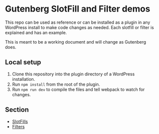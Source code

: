# Gutenberg SlotFill and Filter demos

This repo can be used as reference or can be installed as a plugin in any WordPress install to make code changes as needed.
Each slotfill or filter is explained and has an example.

This is meant to be a working document and will change as Gutenberg does.

## Local setup

1. Clone this repository into the plugin directory of a WordPress installation.
2. Run `npm install` from the root of the plugin.
3. Run `npm run dev` to compile the files and tell webpack to watch for changes.


## Section

* [SlotFills](./src/slots)
* [Filters](./src/filters)
